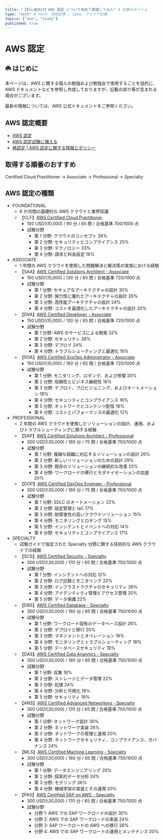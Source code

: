 ```yaml
---
title: "【初心者向け】AWS 認定 について改めて整理してみた" # 記事のタイトル
type: "tech" # tech: 技術記事 / idea: アイデア記事
topics: ["aws", "study"]
published: true
---
```


# AWS 認定

## ☘️ はじめに

本ページは、AWS に関する個人の勉強および勉強会で使用することを目的に、AWS ドキュメントなどを参照し作成しておりますが、記載の誤り等が含まれる場合がございます。

最新の情報については、AWS 公式ドキュメントをご参照ください。

## AWS 認定概要

- [AWS 認定](https://aws.amazon.com/jp/certification/)
- [AWS 認定試験に備える](https://aws.amazon.com/jp/certification/certification-prep/)
- [再認定 | AWS 認定に関する情報とポリシー](https://aws.amazon.com/jp/certification/policies/recertification/)

## 取得する順番のおすすめ

Certified Cloud Practitioner → Associate → Professional → Specialty

## AWS 認定の種類

- FOUNDATIONAL
  - 6 か月間の基礎的な AWS クラウドと業界知識
  - 【CLF】[AWS Certified Cloud Practitioner](https://aws.amazon.com/jp/certification/certified-cloud-practitioner/)
    - 100 USD(\10,000) / 90 分 / 65 問 / 合格基準 700/1000 点
    - 試験分野
      - 第 1 分野: クラウドのコンセプト 26%
      - 第 2 分野: セキュリティとコンプライアンス 25%
      - 第 3 分野: テクノロジー 33%
      - 第 4 分野: 請求と料金設定 16%
- ASSOCIATE
  - 1 年間の AWS クラウドを使用した問題解決と解決策の実施における経験
  - 【SAA】[AWS Certified Solutions Architect - Associate](https://aws.amazon.com/jp/certification/certified-solutions-architect-associate/)
    - 150 USD(\15,000) / 130 分 / 65 問 / 合格基準 720/1000 点
    - 試験分野
      - 第 1 分野: セキュアなアーキテクチャの設計 30%
      - 第 2 分野: 弾力性に優れたアーキテクチャの設計 26%
      - 第 3 分野: 高性能アーキテクチャの設計 24%
      - 第 4 分野: コストを最適化したアーキテクチャの設計 20%
  - 【DVA】[AWS Certified Developer - Associate](https://aws.amazon.com/jp/certification/certified-developer-associate/)
    - 150 USD(\15,000) / 130 分 / 65 問 / 合格基準 720/1000 点
    - 試験分野
      - 第 1 分野: AWS のサービスによる開発 32%
      - 第 2 分野: セキュリティ 26%
      - 第 3 分野: デプロイ 24%
      - 第 4 分野: トラブルシューティングと最適化 18%
  - 【SOA】[AWS Certified SysOps Administrator - Associate](https://aws.amazon.com/jp/certification/certified-sysops-admin-associate/)
    - 150 USD(\15,000) / 180 分 / 65 問 / 合格基準 720/1000 点
    - 試験分野
      - 第 1 分野: モニタリング、ロギング、および修復 20%
      - 第 2 分野: 信頼性とビジネス継続性 16%
      - 第 3 分野: デプロイ、プロビジョニング、およびオートメーション 18%
      - 第 4 分野: セキュリティとコンプライアンス 16%
      - 第 5 分野: ネットワークとコンテンツ配信 18%
      - 第 6 分野: コストとパフォーマンスの最適化 12%
- PROFESSIONAL
  - 2 年間の AWS クラウドを使用したソリューションの設計、運用、およびトラブルシューティングに関する経験
  - 【SAP】[AWS Certified Solutions Architect - Professional](https://aws.amazon.com/jp/certification/certified-solutions-architect-professional/)
    - 300 USD(\30,000) / 180 分 / 75 問 / 合格基準 750/1000 点
    - 試験分野
      - 第 1 分野: 複雑な組織に対応するソリューションの設計 26%
      - 第 2 分野: 新しいソリューションのための設計 29%
      - 第 3 分野: 既存のソリューションの継続的な改善 25%
      - 第 4 分野: ワークロードの移行とモダナイゼーションの加速 20%
  - 【DOP】[AWS Certified DevOps Engineer - Professional](https://aws.amazon.com/jp/certification/certified-devops-engineer-professional/)
    - 300 USD(\30,000) / 180 分 / 75 問 / 合格基準 750/1000 点
    - 試験分野
      - 第 1 分野: SDLC のオートメーション 22%
      - 第 2 分野: 設定管理と IaC 17%
      - 第 3 分野: 耐障害性の高いクラウドソリューション 15%
      - 第 4 分野: モニタリングとロギング 15%
      - 第 5 分野: インシデントとイベントへの対応 14%
      - 第 6 分野: セキュリティとコンプライアンス 17%
- SPECIALTY
  - 試験ガイドで指定された Specialty 分野に関する技術的な AWS クラウドでの経験
  - 【SCS】[AWS Certified Security - Specialty](https://aws.amazon.com/jp/certification/certified-security-specialty/)
    - 300 USD(\30,000) / 170 分 / 65 問 / 合格基準 750/1000 点
    - 試験分野
      - 第 1 分野: インシデントへの対応 12%
      - 第 2 分野: ログ記録とモニタリング 20%
      - 第 3 分野: インフラストラクチャのセキュリティ 26%
      - 第 4 分野: アイデンティティ管理とアクセス管理 20%
      - 第 5 分野: データ保護 22%
  - 【DBS】[AWS Certified Database - Specialty](https://aws.amazon.com/jp/certification/certified-database-specialty/)
    - 300 USD(\30,000) / 180 分 / 65 問 / 合格基準 750/1000 点
    - 試験分野
      - 第 1 分野: ワークロード固有のデータベース設計 26%
      - 第 2 分野: デプロイと移行 20%
      - 第 3 分野: マネジメントとオペレーション 18%
      - 第 4 分野: モニタリングとトラブルシューティング 18%
      - 第 5 分野: データベースセキュリティ 18%
  - 【DAS】[AWS Certified Data Analytics - Specialty](https://aws.amazon.com/jp/certification/certified-data-analytics-specialty/)
    - 300 USD(\30,000) / 180 分 / 65 問 / 合格基準 750/1000 点
    - 試験分野
      - 第 1 分野: 収集 18%
      - 第 2 分野: ストレージとデータ管理 22%
      - 第 3 分野: 処理 24%
      - 第 4 分野: 分析と可視化 18%
      - 第 5 分野: セキュリティ 18%
  - 【ANS】[AWS Certified Advanced Networking - Specialty](https://aws.amazon.com/jp/certification/certified-advanced-networking-specialty/)
    - 300 USD(\30,000) / 170 分 / 65 問 / 合格基準 750/1000 点
    - 試験分野
      - 第 1 分野: ネットワーク設計 30%
      - 第 2 分野: ネットワーク実装 26%
      - 第 3 分野: ネットワークの管理と運用 20%
      - 第 4 分野: ネットワークセキュリティ、コンプライアンス、ガバナンス 24%
  - 【MLS】[AWS Certified Machine Learning - Specialty](https://aws.amazon.com/jp/certification/certified-machine-learning-specialty/)
    - 300 USD(\30,000) / 180 分 / 65 問 / 合格基準 750/1000 点
    - 試験分野
      - 第 1 分野: データエンジニアリング 20%
      - 第 2 分野: 探索的データ分析 24%
      - 第 3 分野: モデリング 36%
      - 第 4 分野: 機械学習の実装とその運用 20%
  - 【PAS】[AWS Certified SAP on AWS - Specialty](https://aws.amazon.com/jp/certification/certified-sap-on-aws-specialty/)
    - 300 USD(\30,000) / 170 分 / 65 問 / 合格基準 750/1000 点
    - 試験分野
      - 分野 1: AWS での SAP ワークロードの設計 30%
      - 分野 2: AWS での SAP ワークロードの実装 24%
      - 分野 3: SAP ワークロードの AWS への移行 26%
      - 分野 4: AWS での SAP ワークロードの運用とメンテナンス 20%
